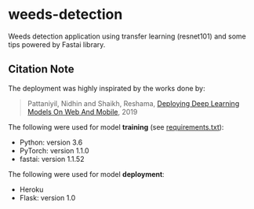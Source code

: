 # weeds-detection

Weeds detection application using transfer learning (resnet101) and some tips powered by Fastai library.

## Citation Note

The deployment was highly inspirated by the works done by:

> Pattaniyil, Nidhin and Shaikh, Reshama, [Deploying Deep Learning Models On Web And Mobile](https://reshamas.github.io/deploying-deep-learning-models-on-web-and-mobile/), 2019

The following were used for model **training** (see [requirements.txt](requirements.txt)):

- Python: version 3.6
- PyTorch: version 1.1.0
- fastai: version 1.1.52

The following were used for model **deployment**:

- Heroku
- Flask: version 1.0
